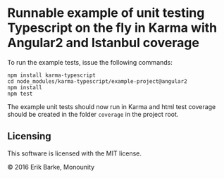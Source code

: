 # Runnable example of unit testing Typescript on the fly in Karma with Angular2 and Istanbul coverage

To run the example tests, issue the following commands:

```
npm install karma-typescript
cd node_modules/karma-typescript/example-project@angular2
npm install
npm test
```

The example unit tests should now run in Karma and html test coverage should be created in the folder `coverage` in the project root.

## Licensing

This software is licensed with the MIT license.

© 2016 Erik Barke, Monounity
